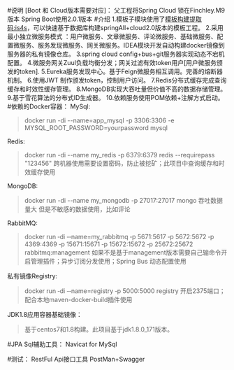 #说明
[Boot 和 Cloud版本需要对应]：
父工程将Spring Cloud 锁在Finchley.M9版本
Spring Boot使用2.0.1版本
#介绍
1.模板子模块使用了[模板构建提取码:is4s](https://pan.baidu.com/s/1zzOtAnhWNb8xegJFAzsO_Q)，可以快速基于数据库构建springAll+cloud2.0版本的模板工程。
2.采用最小独立微服务模式 ：用户微服务、文章微服务、评论微服务、基础微服务、配置微服务、服务发现微服务、网关微服务。IDEA模块开发自动构建docker镜像到服务器的私有镜像仓库。
3.spring cloud config+bus+git服务器实现动态不宕机配置。
4.微服务网关Zuul负载均衡分发；网关过滤有效token用户[用户微服务颁发的token].
5.Eureka服务发现中心。基于Feign微服务相互调用。完善的熔断器机制。
6.使用JWT 制作颁发token，控制用户访问。
7.Redis分布式缓存完成查询缓存和时效性缓存管理。
8.MongoDB实现大吞吐量但价值不高的数据存储管理。
9.基于雪花算法的分布式ID生成器。
10.依赖服务使用POM依赖+注解方式启动。
#依赖的Docker容器：
MySql:
>docker run -di --name=app_mysql -p 3306:3306 -e MYSQL_ROOT_PASSWORD=yourpassword   mysql

Redis:
>docker run -di  --name my_redis -p 6379:6379 redis --requirepass "123456"
跨机器使用需要设置密码，防止被挖矿；此项目中查询缓存和时效缓存使用

MongoDB:
>docker run -di  --name my_mongodb -p 27017:27017 mongo
吞吐数据量大 但是不敏感的数据使用，比如评论

RabbitMQ:
>docker run ‐di ‐‐name=my_rabbitmq ‐p 5671:5617 ‐p 5672:5672 ‐p 4369:4369 ‐p 15671:15671 ‐p 15672:15672 ‐p 25672:25672 rabbitmq:management
如果不是基于management版本需要自己输命令开启管理插件；异步订阅分发使用；Spring Bus 动态配置使用

私有镜像Registry:
>docker run ‐di ‐‐name=registry ‐p 5000:5000 registry
开启2375端口；配合本地maven-docker-build插件使用

JDK1.8应用容器基础镜像：
> 基于centos7和1.8构建。此项目基于jdk1.8.0_171版本。

#JPA Sql辅助工具：
Navicat for MySql

#测试：
RestFul Api接口工具
PostMan+Swagger


